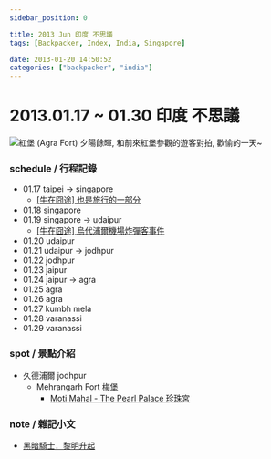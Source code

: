 ```yaml
---
sidebar_position: 0

title: 2013 Jun 印度 不思議
tags: [Backpacker, Index, India, Singapore]

date: 2013-01-20 14:50:52
categories: ["backpacker", "india"]
---
```


2013.01.17 ~ 01.30 印度 不思議
============================

![紅堡 (Agra Fort) 夕陽餘暉, 和前來紅堡參觀的遊客對拍, 歡愉的一天~](http://farm9.staticflickr.com/8521/8520846714_bb403bc140_c.jpg)

### schedule / 行程記錄 ###

-   01.17 taipei -> singapore
    -   [[牛在囧途] 也是旅行的一部分](orz_its-travel.md)
-   01.18 singapore
-   01.19 singapore -> udaipur 
    -   [[牛在囧途] 烏代浦爾機場炸彈客事件](orz_udaipur-airport.md)
-   01.20 udaipur
-   01.21 udaipur -> jodhpur 
-   01.22 jodhpur
-   01.23 jaipur 
-   01.24 jaipur -> agra 
-   01.25 agra
-   01.26 agra 
-   01.27 kumbh mela 
-   01.28 varanassi
-   01.29 varanassi 

### spot / 景點介紹 ###

-   久德浦爾 jodhpur
    -   Mehrangarh Fort 梅堡
        -   [Moti Mahal - The Pearl Palace 珍珠宮](jodhpur_moti-mahal.md)

### note / 雜記小文 ###

-   [黑暗騎士．黎明升起](note_dark-knight-rises.md)
